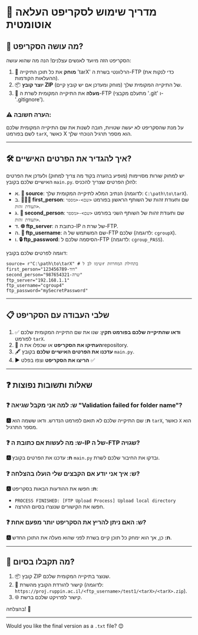 
# 📖 מדריך שימוש לסקריפט העלאה אוטומטית

## 🤔 מה עושה הסקריפט?
הסקריפט הזה מיועד לאנשים עצלנים! הנה מה שהוא עושה:
1. 🧹 **מוחק** את כל תוכן התיקייה 'tarX' הרלוונטי בשרת ה-FTP (כדי לנקות את ההעלאות הקודמות).
2. 📦 **יוצר קובץ ZIP** של התיקייה המקומית שלך (מוחק ומעדכן אם יש קובץ קיים).
3. 🚀 **מעלה** את התיקייה המקומית לשרת ה-FTP (מתעלם מקבצי '.git' ו-'.gitignore').

### ⚠️ הערה חשובה:
על מנת שהסקריפט לא יעשה שטויות, חובה לשנות את שם התיקייה המקומית שלכם לשם בפורמט `tarX`, כאשר X הוא מספר תרגיל הנוכחי שלך.

---

## 🛠️ איך להגדיר את הפרטים האישיים?

יש למחוק שורות מסויימות (מופיע בהערה בקוד מה צריך למחוק) ולעדכן את הפרטים האישיים שלכם בקובץ `main.py`. להלן הפרטים שצריך להכניס:

- א. **📂 source**: הנתיב המלא לתיקייה המקומית שלך (לדוגמה: `C:\path\to\tarX`).
- ב. **🧑‍🤝‍🧑 first_person**: שם ותעודת זהות של השותף הראשון בפורמט `<שם>-<מספר תעודת זהות>`.
- ג. **👩 second_person**: שם ותעודת זהות של השותף השני בפורמט `<שם>-<מספר תעודת זהות>`.
- ד. **🌐 ftp_server**: כתובת ה-IP של שרת ה-FTP.
- ה. **🔑 ftp_username**: שם המשתמש של ה-FTP שלכם (לדוגמה: `cgroupX`).
- ו. **🔒 ftp_password**: הסיסמה שלכם ל-FTP (לדוגמה: `cgroup_PASS`).

דוגמה לפרטים שלכם בקובץ:
```
source= r"C:\path\to\tarX" # שימו לב לr בתחילת המחרוזת
first_person="דוד-123456789" 
second_person="שרה-987654321"
ftp_server="192.168.1.1"
ftp_username="cgroup4"
ftp_password="mySecretPassword"
```

---

## 📋 שלבי העבודה עם הסקריפט

1. ✅ **ודאו שהתיקייה שלכם בפורמט תקין**: שנו את שם התיקייה המקומית שלכם לפורמט `tarX`.
2. 🔗 **העתיקו את הסקריפט** או שכפלו את הrepository.
3. 🖋️ **עדכנו את הפרטים האישיים שלכם** בקובץ `main.py`.
4. ▶️ **הריצו את הסקריפט** וצפו בפלט ✅
---

## ❓ שאלות ותשובות נפוצות

### ❓ **ש: למה אני מקבל שגיאה "Validation failed for folder name"?**
**🅰️ ת:** שם התיקייה שלכם לא תואם לפורמט הנדרש. ודאו ששמה הוא `tarX`, כאשר `X` הוא מספר התרגיל.

### ❓ **ש: מה לעשות אם כתובת ה-IP של ה-FTP שגויה?**
**🅰️ ת:** עדכנו את הפרטים בקובץ `main.py` ובדקו את החיבור שלכם לשרת.

### ❓ **ש: איך אני יודע אם הקבצים שלי הועלו בהצלחה?**
**🅰️ ת:** חפשו את ההודעות הבאות בסקריפט:
- `PROCESS FINISHED: [FTP Upload Process] Upload local directory`
- חפשו את הקישורים שנוצרו בסיום ההרצה.

### ❓ **ש: האם ניתן להריץ את הסקריפט יותר מפעם אחת?**
**🅰️ ת:** כן, אך הוא ימחק כל תוכן קיים בשרת לפני שהוא מעלה את התוכן החדש.

---

## 🎉 מה תקבלו בסיום?

1. 📦 קובץ ZIP שנוצר בתיקייה המקומית שלכם.
2. 🔗 קישור להורדת הקובץ מהשרת (לדוגמה: `https://proj.ruppin.ac.il/<ftp_username>/test1/<tarX>/<tarX>.zip`).
3. 🌐 קישור לפרויקט שלכם ברשת.

בהצלחה! 🚀

--- 

Would you like the final version as a `.txt` file? 😊
